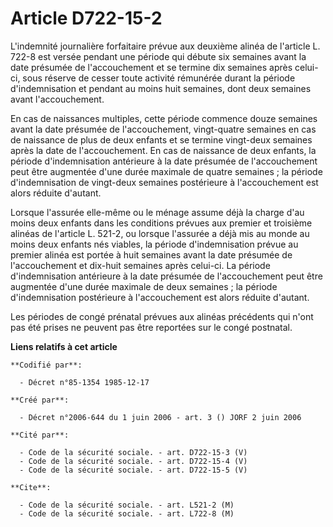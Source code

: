 # Article D722-15-2

L'indemnité journalière forfaitaire prévue aux deuxième alinéa de l'article L. 722-8 est versée pendant une période qui
débute six semaines avant la date présumée de l'accouchement et se termine dix semaines après celui-ci, sous réserve de
cesser toute activité rémunérée durant la période d'indemnisation et pendant au moins huit semaines, dont deux semaines avant
l'accouchement.

En cas de naissances multiples, cette période commence douze semaines avant la date présumée de l'accouchement, vingt-quatre
semaines en cas de naissance de plus de deux enfants et se termine vingt-deux semaines après la date de l'accouchement. En
cas de naissance de deux enfants, la période d'indemnisation antérieure à la date présumée de l'accouchement peut être
augmentée d'une durée maximale de quatre semaines ; la période d'indemnisation de vingt-deux semaines postérieure à
l'accouchement est alors réduite d'autant.

Lorsque l'assurée elle-même ou le ménage assume déjà la charge d'au moins deux enfants dans les conditions prévues aux
premier et troisième alinéas de l'article L. 521-2, ou lorsque l'assurée a déjà mis au monde au moins deux enfants nés
viables, la période d'indemnisation prévue au premier alinéa est portée à huit semaines avant la date présumée de
l'accouchement et dix-huit semaines après celui-ci. La période d'indemnisation antérieure à la date présumée de
l'accouchement peut être augmentée d'une durée maximale de deux semaines ; la période d'indemnisation postérieure à
l'accouchement est alors réduite d'autant.

Les périodes de congé prénatal prévues aux alinéas précédents qui n'ont pas été prises ne peuvent pas être reportées sur le
congé postnatal.

**Liens relatifs à cet article**

	**Codifié par**:

	  - Décret n°85-1354 1985-12-17

	**Créé par**:

	  - Décret n°2006-644 du 1 juin 2006 - art. 3 () JORF 2 juin 2006

	**Cité par**:

	  - Code de la sécurité sociale. - art. D722-15-3 (V)
	  - Code de la sécurité sociale. - art. D722-15-4 (V)
	  - Code de la sécurité sociale. - art. D722-15-5 (V)

	**Cite**:

	  - Code de la sécurité sociale. - art. L521-2 (M)
	  - Code de la sécurité sociale. - art. L722-8 (M)
